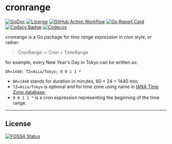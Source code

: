 # cronrange

[![GoDoc](https://godoc.org/github.com/1set/cronrange?status.svg)](https://godoc.org/github.com/1set/cronrange)
[![License](https://img.shields.io/github/license/1set/cronrange)](https://github.com/1set/cronrange/blob/master/LICENSE)
[![GitHub Action Workflow](https://github.com/1set/cronrange/workflows/build/badge.svg)](https://github.com/1set/cronrange/actions?workflow=build)
[![Go Report Card](https://goreportcard.com/badge/github.com/1set/cronrange)](https://goreportcard.com/report/github.com/1set/cronrange)
[![Codacy Badge](https://api.codacy.com/project/badge/Grade/ef272059b4044252b0097270b48d5703)](https://www.codacy.com/manual/an9an63/cronrange)
[![Codecov](https://codecov.io/gh/1set/cronrange/branch/master/graph/badge.svg)](https://codecov.io/gh/1set/cronrange)

cronrange is a Go package for _time range expression_ in _cron_ style, or rather:

> CronRange := Cron + TimeRange

for example, every New Year's Day in Tokyo can be written as:

```cron
DR=1440; TZ=Asia/Tokyo; 0 0 1 1 *
```

-   `DR=1440` stands for duration in minutes, 60 \* 24 = 1440 min;
-   `TZ=Asia/Tokyo` is optional and for time zone using name in [IANA Time Zone database](https://www.iana.org/time-zones);
-   `0 0 1 1 *` is a cron expression representing the beginning of the time range.

* * *

## License

[![FOSSA Status](https://app.fossa.io/api/projects/git%2Bgithub.com%2F1set%2Fcronrange.svg?type=large)](https://app.fossa.io/projects/git%2Bgithub.com%2F1set%2Fcronrange?ref=badge_large)
